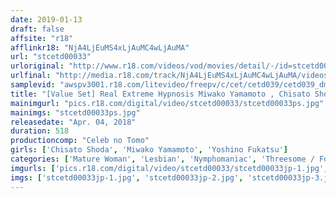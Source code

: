 ```yaml
---
date: 2019-01-13
draft: false
affsite: "r18"
afflinkr18: "NjA4LjEuMS4xLjAuMC4wLjAuMA"
url: "stcetd00033"
urloriginal: "http://www.r18.com/videos/vod/movies/detail/-/id=stcetd00033"
urlfinal: "http://media.r18.com/track/NjA4LjEuMS4xLjAuMC4wLjAuMA/videos/vod/movies/detail/-/id=stcetd00033"
samplevid: "awspv3001.r18.com/litevideo/freepv/c/cet/cetd039/cetd039_dmb_w.mp4"
title: "[Value Set] Real Extreme Hypnosis Miwako Yamamoto , Chisato Shoda , And Yoshino Fukatsu"
mainimgurl: "pics.r18.com/digital/video/stcetd00033/stcetd00033ps.jpg"
mainimgs: "stcetd00033ps.jpg"
releasedate: "Apr. 04, 2018"
duration: 518
productioncomp: "Celeb no Tomo"
girls: ['Chisato Shoda', 'Miwako Yamamoto', 'Yoshino Fukatsu']
categories: ['Mature Woman', 'Lesbian', 'Nymphomaniac', 'Threesome / Foursome', 'Hypnotism', 'Set Items']
imgurls: ['pics.r18.com/digital/video/stcetd00033/stcetd00033jp-1.jpg', 'pics.r18.com/digital/video/stcetd00033/stcetd00033jp-2.jpg', 'pics.r18.com/digital/video/stcetd00033/stcetd00033jp-3.jpg', 'pics.r18.com/digital/video/stcetd00033/stcetd00033jp-4.jpg', 'pics.r18.com/digital/video/stcetd00033/stcetd00033jp-5.jpg', 'pics.r18.com/digital/video/stcetd00033/stcetd00033jp-6.jpg', 'pics.r18.com/digital/video/stcetd00033/stcetd00033jp-7.jpg', 'pics.r18.com/digital/video/stcetd00033/stcetd00033jp-8.jpg', 'pics.r18.com/digital/video/stcetd00033/stcetd00033jp-9.jpg', 'pics.r18.com/digital/video/stcetd00033/stcetd00033jp-10.jpg', 'pics.r18.com/digital/video/stcetd00033/stcetd00033jp-11.jpg', 'pics.r18.com/digital/video/stcetd00033/stcetd00033jp-12.jpg', 'pics.r18.com/digital/video/stcetd00033/stcetd00033jp-13.jpg', 'pics.r18.com/digital/video/stcetd00033/stcetd00033jp-14.jpg', 'pics.r18.com/digital/video/stcetd00033/stcetd00033jp-15.jpg', 'pics.r18.com/digital/video/stcetd00033/stcetd00033jp-16.jpg', 'pics.r18.com/digital/video/stcetd00033/stcetd00033jp-17.jpg', 'pics.r18.com/digital/video/stcetd00033/stcetd00033jp-18.jpg', 'pics.r18.com/digital/video/stcetd00033/stcetd00033jp-19.jpg', 'pics.r18.com/digital/video/stcetd00033/stcetd00033jp-20.jpg']
imgs: ['stcetd00033jp-1.jpg', 'stcetd00033jp-2.jpg', 'stcetd00033jp-3.jpg', 'stcetd00033jp-4.jpg', 'stcetd00033jp-5.jpg', 'stcetd00033jp-6.jpg', 'stcetd00033jp-7.jpg', 'stcetd00033jp-8.jpg', 'stcetd00033jp-9.jpg', 'stcetd00033jp-10.jpg', 'stcetd00033jp-11.jpg', 'stcetd00033jp-12.jpg', 'stcetd00033jp-13.jpg', 'stcetd00033jp-14.jpg', 'stcetd00033jp-15.jpg', 'stcetd00033jp-16.jpg', 'stcetd00033jp-17.jpg', 'stcetd00033jp-18.jpg', 'stcetd00033jp-19.jpg', 'stcetd00033jp-20.jpg']
---
```

